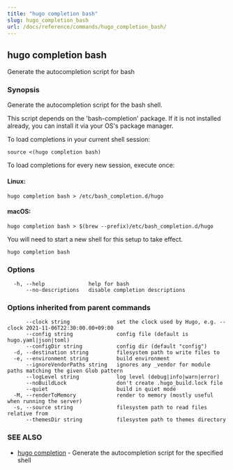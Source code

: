 ```yaml
---
title: "hugo completion bash"
slug: hugo_completion_bash
url: /docs/reference/commands/hugo_completion_bash/
---
```

## hugo completion bash

Generate the autocompletion script for bash

### Synopsis

Generate the autocompletion script for the bash shell.

This script depends on the 'bash-completion' package.
If it is not installed already, you can install it via your OS's package manager.

To load completions in your current shell session:

	source <(hugo completion bash)

To load completions for every new session, execute once:

#### Linux:

	hugo completion bash > /etc/bash_completion.d/hugo

#### macOS:

	hugo completion bash > $(brew --prefix)/etc/bash_completion.d/hugo

You will need to start a new shell for this setup to take effect.


```
hugo completion bash
```

### Options

```
  -h, --help              help for bash
      --no-descriptions   disable completion descriptions
```

### Options inherited from parent commands

```
      --clock string               set the clock used by Hugo, e.g. --clock 2021-11-06T22:30:00.00+09:00
      --config string              config file (default is hugo.yaml|json|toml)
      --configDir string           config dir (default "config")
  -d, --destination string         filesystem path to write files to
  -e, --environment string         build environment
      --ignoreVendorPaths string   ignores any _vendor for module paths matching the given Glob pattern
      --logLevel string            log level (debug|info|warn|error)
      --noBuildLock                don't create .hugo_build.lock file
      --quiet                      build in quiet mode
  -M, --renderToMemory             render to memory (mostly useful when running the server)
  -s, --source string              filesystem path to read files relative from
      --themesDir string           filesystem path to themes directory
```

### SEE ALSO

* [hugo completion](/docs/reference/commands/hugo_completion/)	 - Generate the autocompletion script for the specified shell

